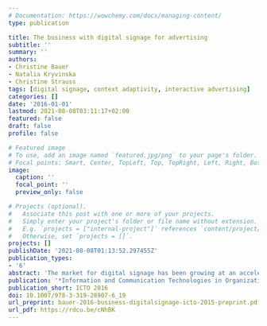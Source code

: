 ```yaml
---
# Documentation: https://wowchemy.com/docs/managing-content/
type: publication

title: The business with digital signage for advertising
subtitle: ''
summary: ''
authors:
- Christine Bauer
- Natalia Kryvinska
- Christine Strauss
tags: [digital signage, context adaptivity, interactive advertising]
categories: []
date: '2016-01-01'
lastmod: 2021-08-08T03:11:17+02:00
featured: false
draft: false
profile: false

# Featured image
# To use, add an image named `featured.jpg/png` to your page's folder.
# Focal points: Smart, Center, TopLeft, Top, TopRight, Left, Right, BottomLeft, Bottom, BottomRight.
image:
  caption: ''
  focal_point: ''
  preview_only: false

# Projects (optional).
#   Associate this post with one or more of your projects.
#   Simply enter your project's folder or file name without extension.
#   E.g. `projects = ["internal-project"]` references `content/project/deep-learning/index.md`.
#   Otherwise, set `projects = []`.
projects: []
publishDate: '2021-08-08T01:13:52.297455Z'
publication_types:
- '6'
abstract: 'The market for digital signage has been growing at an accelerated pace for years. The benefits of novel approaches—such as contextualization and interaction functionalities—were soon recognized for achieving better advertising effects. However, the major types of digital signage currently in use have different requirements on the entire digital signage system. These requirements include components such as the digital signage network, digital signage exchange, scheduling, and pricing. The present paper discusses the differences between these components in depth. The core contribution of this paper is a detailed analysis of the potential of digital signage. Emphasis is placed on challenges in performance measurement and implementation, operating and using a digital signage system, display blindness, and negative externalities. Possible solutions, as well as best practices are presented. At its core, this paper provides an overview of the essentials of doing business with digital signage.'
publication: '*Information and Communication Technologies in Organizations and Society*'
publication_short: ICTO 2016
doi: 10.1007/978-3-319-28907-6_19
url_preprint: bauer-2016-business-digitalsignage-icto-2015-preprint.pdf
url_pdf: https://rdcu.be/cNhBK
---
```

